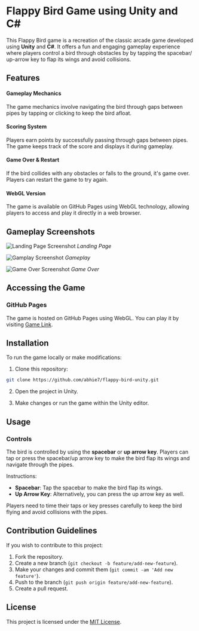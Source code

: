 # Flappy Bird Game using Unity and C#

This Flappy Bird game is a recreation of the classic arcade game developed using **Unity** and **C#**. It offers a fun and engaging gameplay experience where players control a bird through obstacles by by tapping the spacebar/ up-arrow key to flap its wings and avoid collisions.

## Features

#### Gameplay Mechanics

The game mechanics involve navigating the bird through gaps between pipes by tapping or clicking to keep the bird afloat.

#### Scoring System

Players earn points by successfully passing through gaps between pipes. The game keeps track of the score and displays it during gameplay.

#### Game Over & Restart

If the bird collides with any obstacles or falls to the ground, it's game over. Players can restart the game to try again.

#### WebGL Version

The game is available on GitHub Pages using WebGL technology, allowing players to access and play it directly in a web browser.

## Gameplay Screenshots

![Landing Page Screenshot](https://imgur.com/NXnMLox.png)
*Landing Page*

![Gamplay Screenshot](https://imgur.com/y9F0DAt.png)
*Gameplay*

![Game Over Screenshot](https://imgur.com/OcAgOj9.png)
*Game Over*

## Accessing the Game

### GitHub Pages

The game is hosted on GitHub Pages using WebGL. You can play it by visiting [Game Link](https://abhie7.github.io/flappy-bird-unity/).

## Installation

To run the game locally or make modifications:

1. Clone this repository:

```bash 
git clone https://github.com/abhie7/flappy-bird-unity.git
```
2. Open the project in Unity.

3. Make changes or run the game within the Unity editor.

## Usage

### Controls

The bird is controlled by using the **spacebar** or **up arrow key**. Players can tap or press the spacebar/up arrow key to make the bird flap its wings and navigate through the pipes.

Instructions:

- **Spacebar**: Tap the spacebar to make the bird flap its wings.
- **Up Arrow Key**: Alternatively, you can press the up arrow key as well.

Players need to time their taps or key presses carefully to keep the bird flying and avoid collisions with the pipes.

## Contribution Guidelines

If you wish to contribute to this project:

1. Fork the repository.
2. Create a new branch (`git checkout -b feature/add-new-feature`).
3. Make your changes and commit them (`git commit -am 'Add new feature'`).
4. Push to the branch (`git push origin feature/add-new-feature`).
5. Create a pull request.

## License

This project is licensed under the [MIT License](LICENSE).
